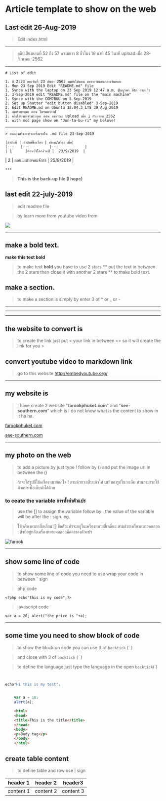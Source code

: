 # Article template to show on the web



## Last edit 26-Aug-2019
> Edit index.html
---
> คลิปเสียงตอนที่ 52 ถึง 57 ความยาว 8 ชั่วโมง 19 นาที 45 วินาที upload เมื่อ 28-สิงหาคม-2562 

---
    # List of edit

    1. ตี 2:23 ของวันที่ 23 กันยา 2562 ผมยังไม่นอน เพราะว่านอนกลางวันเยอะ
    1. Mon 23 Sep 2019 Edit "README.md" file
    1. Synce with the laptop on 23 Sep 2019 12:47 a.m. @มบูรพา ที่รัก สระแก้ว
    1. 3-Sep-2019 edit "README.md" file on the "main machine"
    1. Synce with the COM2BUU on 5-Sep-2019
    2. Set up Shutter "edit button disabled" 3-Sep-2019
    2. Edit README.md on Ubuntu 18.04.3 LTS 30 Aug 2019 
    1. เพชรพระอุมา ตอน ไพรมหากาฬ 
    1. คลิปเสียงเพชรพระอุมา ตอน ดงมรณะ Upload เมื่อ 1 กันยายน 2562 
    1. with mod page show on "Jun-ta-bu-ri" my belove!

---  


    > ทดลองสร้างตารางครั้งแรกใน .md file 23-Sep-2019 

    |ลำดับที่ | ลำดับที่ชื่อเรื่อง | เขียน/สร้าง เมื่อ|
    |---   |---         |---            |
    | 1      |ตอนป่าโลกล้านปี |  23/9/2019  |
   | 2      | ตอนแงซายจอมจักรา | 25/9/2019        |     
    
    
    
    ***
  > **This is the back-up file (I hope)**




  ## last edit 22-july-2019
  > edit readme file

  > by learn more from youtube video from

  [![](http://img.youtube.com/vi/pTCROLZLhDM/0.jpg)](http://www.youtube.com/watch?v=pTCROLZLhDM "")

  ---

  ## make a bold text.
  **make this text bold**
  > to make text **bold** you have to use 2 stars ** put the text in between the 2 stars then close it with another 2 stars  ** to make bold text.

  ## make a section.
  > to make a section is simply by enter 3 of * or _ or -
  ***
  ___

  ---






## the website to convert is
> to create the link just put < your link in between <> so it will create the link for you > 

## convert youtube video to markdown link 
> go to this website 
<http://embedyoutube.org/>

---

## my website is 
> I have create 2 website "**farookphuket.com**" and "**see-southern.com**" which is I do not know what is the content to show in it ha ha.

[farookphuket.com](https://www.farookphuket.com)
    
[see-southern.com](https://www.see-southern.com)

---

## my photo on the web

> to add a picture by just type ! follow by () and put the image url in between the ()

> ถ้าจะใส่รูปก็ใช้เครื่องหมายตกใจ ! ตามด้วยวงเล็บแล้วใส่ url ของรูปในวงเล็บ ท่านสามารถใช้ตัวแปรเพื่อเก็บค่าได้ด้วย 

### to ceate the variable การตั้งค่าตัวแปร
> use the [] to assign the variable follow by : the value of the variable will be after the : sign. eg.

> ใช้เครื่องหมายสี่เหลี่ยม [] ชื่อตัวแปรจะอยู่ในเครื่องหมายสี่เหลี่ยม ตามด้วยเครื่องหมายคอลอล : สิ่งที่อยู่หลังเครื่องหมายคอลอลคือค่าของตัวแปร


[farook_profile]:https://lh3.googleusercontent.com/BqTycPHNKL-l1xdXZ3AnGrSSt5t_0-jNHxITVYuO6DNa-AFJS3S2NOCYwk0V8wwBGAcG7fmKPzvDvtXwr1DVzaOPBp7mBc40x3wpRFrRSvqk5xbaSeK4MxquTuFWBNFdfzkxgvONuxo=w2400

![farook][farook_profile]

---

## show some line of code 
> to show some line of code you need to use wrap your code in between **`** sign 

> php code

`<?php echo"this is my code";?>`

> javascript code

`var a = 20; alert("the price is "+a);`

---

## some time you need to show block of code

> to show the block on code you can use 3 of `backtick` (` ) 

> and close with 3 of `backtick` ( `) 

> to define the language just type the language in the open `backtick`(`) 

```php


echo"Hi this is my test";


```
```javascript

    var a = 10;
    alert(a);

```
```html
    <html>
    <head>
    <title>This is the title</title>
    </head>
    <body>
    <p>Body tag</p>
    </body>
    </html>

```

## create table content

> to define table and row use | sign 

| header 1 | header 2 | header3 
|--- |--- |---
|content 1 | content 2 | content 3






